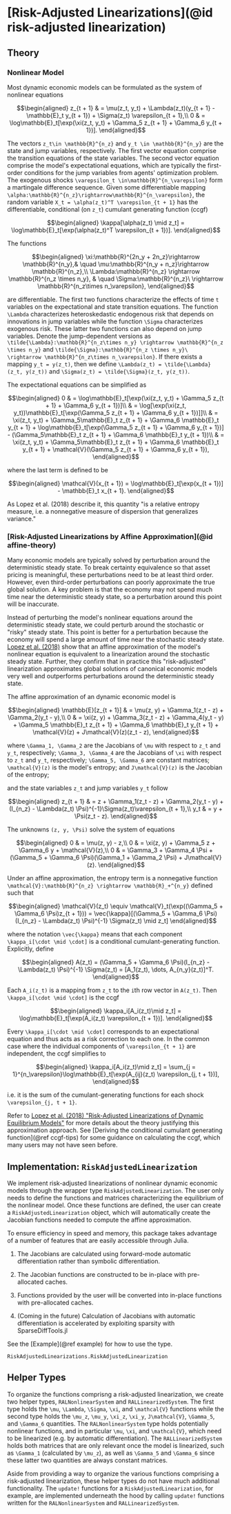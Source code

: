 # [Risk-Adjusted Linearizations](@id risk-adjusted linearization)

## Theory

### Nonlinear Model
Most dynamic economic models can be formulated as the system of nonlinear equations

```math
\begin{aligned}
    z_{t + 1} & = \mu(z_t, y_t) + \Lambda(z_t)(y_{t + 1} - \mathbb{E}_t y_{t + 1}) + \Sigma(z_t) \varepsilon_{t + 1},\\
    0 & = \log\mathbb{E}_t[\exp(\xi(z_t, y_t) + \Gamma_5 z_{t + 1} + \Gamma_6 y_{t + 1})].
\end{aligned}
```

The vectors ``z_t\in \mathbb{R}^{n_z}`` and ``y_t \in \mathbb{R}^{n_y}`` are the state and jump variables, respectively.
The first vector equation comprise the transition equations of the state variables.
The second vector equation comprise the model's expectational equations, which are typically
the first-order conditions for the jump variables from agents' optimization problem.
The exogenous shocks
``\varepsilon_t \in\mathbb{R}^{n_\varepsilon}`` form a martingale difference sequence. Given some
differentiable mapping ``\alpha:\mathbb{R}^{n_z}\rightarrow\mathbb{R}^{n_\varepsilon}``,
the random variable ``X_t = \alpha(z_t)^T \varepsilon_{t + 1}`` has the
differentiable, conditional (on ``z_t``) cumulant generating function (ccgf)

```math
\begin{aligned}
\kappa[\alpha(z_t) \mid z_t] = \log\mathbb{E}_t[\exp(\alpha(z_t)^T \varepsilon_{t + 1})].
\end{aligned}
```

The functions
```math
\begin{aligned}
\xi:\mathbb{R}^{2n_y + 2n_z}\rightarrow \mathbb{R}^{n_y},& \quad \mu:\mathbb{R}^{n_y + n_z}\rightarrow \mathbb{R}^{n_z},\\
\Lambda:\mathbb{R}^{n_z} \rightarrow \mathbb{R}^{n_z \times n_y}, & \quad \Sigma:\mathbb{R}^{n_z}\ \rightarrow \mathbb{R}^{n_z\times n_\varepsilon},
\end{aligned}
```
are differentiable. The first two functions characterize the effects of time ``t`` variables on the expectational and
state transition equations. The function ``\Lambda`` characterizes heteroskedastic endogenous risk that depends on
innovations in jump variables while the function ``\Sigma`` characterizes exogenous risk. These latter two functions
can also depend on jump variables. Denote the jump-dependent versions as
``\tilde{\Lambda}:\mathbb{R}^{n_z\times n_y} \rightarrow \mathbb{R}^{n_z \times n_y}``
and ``\tilde{\Sigma}:\mathbb{R}^{n_z \times n_y}\ \rightarrow \mathbb{R}^{n_z\times n_\varepsilon}``.
If there exists a mapping ``y_t = y(z_t)``, then we define ``\Lambda(z_t) = \tilde{\Lambda}(z_t, y(z_t))``
and ``\Sigma(z_t) = \tilde{\Sigma}(z_t, y(z_t))``.

The expectational equations can be simplified as
```math
\begin{aligned}
0 & = \log\mathbb{E}_t[\exp(\xi(z_t, y_t) + \Gamma_5 z_{t + 1} + \Gamma_6 y_{t + 1})]\\
  & = \log[\exp(\xi(z_t, y_t))\mathbb{E}_t[\exp(\Gamma_5 z_{t + 1} + \Gamma_6 y_{t + 1})]]\\
  & = \xi(z_t, y_t) + \Gamma_5\mathbb{E}_t z_{t + 1} + \Gamma_6 \mathbb{E}_t y_{t + 1} + \log\mathbb{E}_t[\exp(\Gamma_5 z_{t + 1} + \Gamma_6 y_{t + 1})] - (\Gamma_5\mathbb{E}_t z_{t + 1} + \Gamma_6 \mathbb{E}_t y_{t + 1})\\
  & = \xi(z_t, y_t) + \Gamma_5\mathbb{E}_t z_{t + 1} + \Gamma_6 \mathbb{E}_t y_{t + 1} + \mathcal{V}(\Gamma_5 z_{t + 1} + \Gamma_6 y_{t + 1}),
\end{aligned}
```
where the last term is defined to be
```math
\begin{aligned}
\mathcal{V}(x_{t + 1}) = \log\mathbb{E}_t[\exp(x_{t + 1})] - \mathbb{E}_t x_{t + 1}.
\end{aligned}
```
As Lopez et al. (2018) describe it, this quantity "is a relative entropy measure, i.e. a nonnegative measure of dispersion that generalizes variance."

### [Risk-Adjusted Linearizations by Affine Approximation](@id affine-theory)

Many economic models are typically solved by perturbation around the deterministic steady state. To break certainty equivalence so that
asset pricing is meaningful, these perturbations need to be at least third order. However, even third-order perturbations
can poorly approximate the true global solution. A key problem is that the economy may not spend much time near the
deterministic steady state, so a perturbation around this point will be inaccurate.


Instead of perturbing the model's nonlinear equations around the deterministic steady state, we could perturb around the
stochastic or "risky" steady state. This point is better for a perturbation because the economy will spend a
large amount of time near the stochastic steady state. [Lopez et al. (2018)](https://ideas.repec.org/p/bfr/banfra/702.html)
show that an affine approximation of the model's nonlinear equation is equivalent to a linearization around the
stochastic steady state. Further, they confirm that in practice this "risk-adjusted" linearization approximates
global solutions of canonical economic models very well and outperforms perturbations around the deterministic steady state.

The affine approximation of an dynamic economic model is
```math
\begin{aligned}
    \mathbb{E}[z_{t + 1}] & = \mu(z, y) + \Gamma_1(z_t - z) + \Gamma_2(y_t - y),\\
    0                      & = \xi(z, y) + \Gamma_3(z_t - z) + \Gamma_4(y_t - y) + \Gamma_5 \mathbb{E}_t z_{t + 1} + \Gamma_6 \mathbb{E}_t y_{t + 1} + \mathcal{V}(z) + J\mathcal{V}(z)(z_t  - z),
\end{aligned}
```

where ``\Gamma_1, \Gamma_2`` are the Jacobians of ``\mu`` with respect to ``z_t`` and ``y_t``, respectively;
``\Gamma_3, \Gamma_4`` are the Jacobians of ``\xi`` with respect to ``z_t`` and ``y_t``, respectively;
``\Gamma_5, \Gamma_6`` are constant matrices; ``\mathcal{V}(z)`` is the model's entropy; and
``J\mathcal{V}(z)`` is the Jacobian of the entropy;

and the state variables ``z_t`` and jump variables ``y_t`` follow
```math
\begin{aligned}
    z_{t + 1} & = z + \Gamma_1(z_t - z) + \Gamma_2(y_t - y) + (I_{n_z} - \Lambda(z_t) \Psi)^{-1}\Sigma(z_t)\varepsilon_{t + 1},\\
    y_t       & = y + \Psi(z_t - z).
\end{aligned}
```

The unknowns ``(z, y, \Psi)`` solve the system of equations
```math
\begin{aligned}
0 & = \mu(z, y) - z,\\
0 & = \xi(z, y) + \Gamma_5 z + \Gamma_6 y + \mathcal{V}(z),\\
0 & = \Gamma_3 + \Gamma_4 \Psi + (\Gamma_5 + \Gamma_6 \Psi)(\Gamma_1 + \Gamma_2 \Psi) + J\mathcal{V}(z).
\end{aligned}
```

Under an affine approximation, the entropy term is a nonnegative function
``\mathcal{V}:\mathbb{R}^{n_z} \rightarrow \mathbb{R}_+^{n_y}`` defined such that
```math
\begin{aligned}
\mathcal{V}(z_t) \equiv \mathcal{V}_t(\exp((\Gamma_5 + \Gamma_6 \Psi)z_{t + 1})) = \vec{\kappa}[(\Gamma_5 + \Gamma_6 \Psi)(I_{n_z} - \Lambda(z_t) \Psi)^{-1} \Sigma(z_t) \mid z_t]
\end{aligned}
```
where the notation ``\vec{\kappa}`` means that each component ``\kappa_i[\cdot \mid \cdot]`` is a conditional cumulant-generating
function. Explicitly, define
```math
\begin{aligned}
A(z_t) = (\Gamma_5 + \Gamma_6 \Psi)(I_{n_z} - \Lambda(z_t) \Psi)^{-1} \Sigma(z_t) = [A_1(z_t), \dots, A_{n_y}(z_t)]^T.
\end{aligned}
```
Each ``A_i(z_t)`` is a mapping from ``z_t`` to the ``i``th row vector in ``A(z_t)``. Then
``\kappa_i[\cdot \mid \cdot]`` is the ccgf
```math
\begin{aligned}
\kappa_i[A_i(z_t)\mid z_t] = \log\mathbb{E}_t[\exp(A_i(z_t) \varepsilon_{t + 1})].
\end{aligned}
```
Every ``\kappa_i[\cdot \mid \cdot]`` corresponds to an expectational equation and thus
acts as a risk correction to each one. In the common case where the individual components of
``\varepsilon_{t + 1}`` are independent, the
ccgf simplifies to
```math
\begin{aligned}
\kappa_i[A_i(z_t)\mid z_t] = \sum_{j = 1}^{n_\varepsilon}\log\mathbb{E}_t[\exp(A_{ij}(z_t) \varepsilon_{j, t + 1})],
\end{aligned}
```
i.e. it is the sum of the cumulant-generating functions for each shock ``\varepsilon_{j, t + 1}``.

Refer to [Lopez et al. (2018) "Risk-Adjusted Linearizations of Dynamic Equilibrium Models"](https://ideas.repec.org/p/bfr/banfra/702.html) for more details about the theory justifying this approximation approach.
See [Deriving the conditional cumulant generating function](@ref ccgf-tips) for some guidance on calculating the ccgf, which
many users may not have seen before.

## Implementation: `RiskAdjustedLinearization`

We implement risk-adjusted linearizations of nonlinear dynamic economic models
through the wrapper type `RiskAdjustedLinearization`.
The user only needs to define the functions and matrices characterizing the equilibrium of the nonlinear model. Once these
functions are defined, the user can create a `RiskAdjustedLinearization` object, which will automatically
create the Jacobian functions needed to compute the affine approximation.

To ensure efficiency in speed and memory, this package takes advantage of a number of features that are easily
accessible through Julia.

1. The Jacobians are calculated using forward-mode automatic differentiation rather than symbolic differentiation.

2. The Jacobian functions are constructed to be in-place with pre-allocated caches.

3. Functions provided by the user will be converted into in-place functions with pre-allocated caches.

4. (Coming in the future) Calculation of Jacobians with automatic differentiation is accelerated by exploiting sparsity with SparseDiffTools.jl

See the [Example](@ref example) for how to use the type.

```@docs
RiskAdjustedLinearizations.RiskAdjustedLinearization
```


## Helper Types
To organize the functions comprisng a risk-adjusted linearization, we create two helper types, `RALNonlinearSystem` and `RALLinearizedSystem`.
The first type holds the ``\mu``, ``\Lambda``, ``\Sigma``, ``\xi``, and ``\mathcal{V}`` functions while the second type holds
the ``\mu_z``, ``\mu_y``, ``\xi_z``, ``\xi_y``, ``J\mathcal{V}``, ``\Gamma_5``, and ``\Gamma_6`` quantities.
The `RALNonlinearSystem` type holds potentially nonlinear functions, and in particular ``\mu``, ``\xi``, and ``\mathcal{V}``,
which need to be linearized (e.g. by automatic differentiation). The `RALLinearizedSystem` holds both matrices that
are only relevant once the model is linearized, such as ``\Gamma_1`` (calculated by ``\mu_z``), as well as ``\Gamma_5`` and ``\Gamma_6``
since these latter two quantities are always constant matrices.

Aside from providing a way to organize the various functions comprising a risk-adjusted linearization, these helper types do not
have much additional functionality. The `update!` functions for a `RiskAdjustedLinearization`, for example, are implemented
underneath the hood by calling `update!` functions written for the `RALNonlinearSystem` and `RALLinearizedSystem`.
